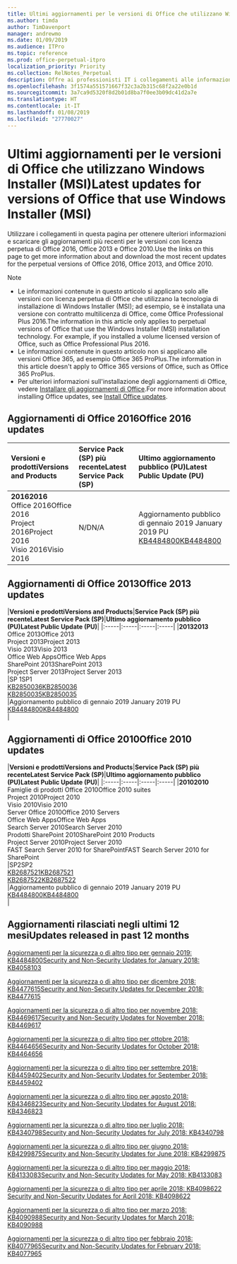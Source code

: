 ```yaml
---
title: Ultimi aggiornamenti per le versioni di Office che utilizzano Windows Installer (MSI)
ms.author: timda
author: TimDavenport
manager: andrewmo
ms.date: 01/09/2019
ms.audience: ITPro
ms.topic: reference
ms.prod: office-perpetual-itpro
localization_priority: Priority
ms.collection: RelNotes_Perpetual
description: Offre ai professionisti IT i collegamenti alle informazioni sugli aggiornamenti più recenti delle versioni con licenza perpetua di Office 2016, Office 2013 e Office 2010
ms.openlocfilehash: 3f1574a551571667f32c3a2b315c68f2a22e0b1d
ms.sourcegitcommit: 3a7ca9d5320f8d2b01d8ba7f0ee3b09dc41d2a7e
ms.translationtype: HT
ms.contentlocale: it-IT
ms.lasthandoff: 01/08/2019
ms.locfileid: "27770027"
---
```

# <a name="latest-updates-for-versions-of-office-that-use-windows-installer-msi"></a><span data-ttu-id="79f85-103">Ultimi aggiornamenti per le versioni di Office che utilizzano Windows Installer (MSI)</span><span class="sxs-lookup"><span data-stu-id="79f85-103">Latest updates for versions of Office that use Windows Installer (MSI)</span></span>

<span data-ttu-id="79f85-104">Utilizzare i collegamenti in questa pagina per ottenere ulteriori informazioni e scaricare gli aggiornamenti più recenti per le versioni con licenza perpetua di Office 2016, Office 2013 e Office 2010.</span><span class="sxs-lookup"><span data-stu-id="79f85-104">Use the links on this page to get more information about and download the most recent updates for the perpetual versions of Office 2016, Office 2013, and Office 2010.</span></span>
  
 
> [!NOTE]
> - <span data-ttu-id="79f85-p101">Le informazioni contenute in questo articolo si applicano solo alle versioni con licenza perpetua di Office che utilizzano la tecnologia di installazione di Windows Installer (MSI); ad esempio, se è installata una versione con contratto multilicenza di Office, come Office Professional Plus 2016.</span><span class="sxs-lookup"><span data-stu-id="79f85-p101">The information in this article only applies to perpetual versions of Office that use the Windows Installer (MSI) installation technology. For example, if you installed a volume licensed version of Office, such as Office Professional Plus 2016.</span></span>
> - <span data-ttu-id="79f85-107">Le informazioni contenute in questo articolo non si applicano alle versioni Office 365, ad esempio Office 365 ProPlus.</span><span class="sxs-lookup"><span data-stu-id="79f85-107">The information in this article doesn't apply to Office 365 versions of Office, such as Office 365 ProPlus.</span></span>
> - <span data-ttu-id="79f85-108">Per ulteriori informazioni sull'installazione degli aggiornamenti di Office, vedere [Installare gli aggiornamenti di Office](https://support.office.com/article/2ab296f3-7f03-43a2-8e50-46de917611c5).</span><span class="sxs-lookup"><span data-stu-id="79f85-108">For more information about installing Office updates, see [Install Office updates](https://support.office.com/article/2ab296f3-7f03-43a2-8e50-46de917611c5).</span></span> 


## <a name="office-2016-updates"></a><span data-ttu-id="79f85-109">Aggiornamenti di Office 2016</span><span class="sxs-lookup"><span data-stu-id="79f85-109">Office 2016 updates</span></span>

|<span data-ttu-id="79f85-110">**Versioni e prodotti**</span><span class="sxs-lookup"><span data-stu-id="79f85-110">**Versions and Products**</span></span>|<span data-ttu-id="79f85-111">**Service Pack (SP) più recente**</span><span class="sxs-lookup"><span data-stu-id="79f85-111">**Latest Service Pack (SP)**</span></span>|<span data-ttu-id="79f85-112">**Ultimo aggiornamento pubblico (PU)**</span><span class="sxs-lookup"><span data-stu-id="79f85-112">**Latest Public Update (PU)**</span></span>|
|:-----|:-----|:-----|
|<span data-ttu-id="79f85-113">**2016**</span><span class="sxs-lookup"><span data-stu-id="79f85-113">**2016**</span></span> <br/> <span data-ttu-id="79f85-114">Office 2016</span><span class="sxs-lookup"><span data-stu-id="79f85-114">Office 2016</span></span>  <br/> <span data-ttu-id="79f85-115">Project 2016</span><span class="sxs-lookup"><span data-stu-id="79f85-115">Project 2016</span></span>  <br/> <span data-ttu-id="79f85-116">Visio 2016</span><span class="sxs-lookup"><span data-stu-id="79f85-116">Visio 2016</span></span>  <br/> |<span data-ttu-id="79f85-117">N/D</span><span class="sxs-lookup"><span data-stu-id="79f85-117">N/A</span></span>  <br/> |<span data-ttu-id="79f85-118">Aggiornamento pubblico di gennaio 2019 </span><span class="sxs-lookup"><span data-stu-id="79f85-118">January 2019 PU</span></span>  <br/> [<span data-ttu-id="79f85-119">KB4484800</span><span class="sxs-lookup"><span data-stu-id="79f85-119">KB4484800</span></span>](https://support.microsoft.com/help/4484800) <br/> |
   
## <a name="office-2013-updates"></a><span data-ttu-id="79f85-120">Aggiornamenti di Office 2013</span><span class="sxs-lookup"><span data-stu-id="79f85-120">Office 2013 updates</span></span>

|<span data-ttu-id="79f85-121">**Versioni e prodotti**</span><span class="sxs-lookup"><span data-stu-id="79f85-121">**Versions and Products**</span></span>|<span data-ttu-id="79f85-122">**Service Pack (SP) più recente**</span><span class="sxs-lookup"><span data-stu-id="79f85-122">**Latest Service Pack (SP)**</span></span>|<span data-ttu-id="79f85-123">**Ultimo aggiornamento pubblico (PU)**</span><span class="sxs-lookup"><span data-stu-id="79f85-123">**Latest Public Update (PU)**</span></span>|
|:-----|:-----|:-----|:-----|
|<span data-ttu-id="79f85-124">**2013**</span><span class="sxs-lookup"><span data-stu-id="79f85-124">**2013**</span></span> <br/> <span data-ttu-id="79f85-125">Office 2013</span><span class="sxs-lookup"><span data-stu-id="79f85-125">Office 2013</span></span>  <br/> <span data-ttu-id="79f85-126">Project 2013</span><span class="sxs-lookup"><span data-stu-id="79f85-126">Project 2013</span></span>  <br/> <span data-ttu-id="79f85-127">Visio 2013</span><span class="sxs-lookup"><span data-stu-id="79f85-127">Visio 2013</span></span>  <br/> <span data-ttu-id="79f85-128">Office Web Apps</span><span class="sxs-lookup"><span data-stu-id="79f85-128">Office Web Apps</span></span>  <br/> <span data-ttu-id="79f85-129">SharePoint 2013</span><span class="sxs-lookup"><span data-stu-id="79f85-129">SharePoint 2013</span></span>  <br/> <span data-ttu-id="79f85-130">Project Server 2013</span><span class="sxs-lookup"><span data-stu-id="79f85-130">Project Server 2013</span></span>  <br/> |<span data-ttu-id="79f85-131">SP 1</span><span class="sxs-lookup"><span data-stu-id="79f85-131">SP1</span></span> <br/> [<span data-ttu-id="79f85-132">KB2850036</span><span class="sxs-lookup"><span data-stu-id="79f85-132">KB2850036</span></span>](https://support.microsoft.com/kb/2850036) <br/>[<span data-ttu-id="79f85-133">KB2850035</span><span class="sxs-lookup"><span data-stu-id="79f85-133">KB2850035</span></span>](https://support.microsoft.com/kb/2850035) <br/> |<span data-ttu-id="79f85-134">Aggiornamento pubblico di gennaio 2019 </span><span class="sxs-lookup"><span data-stu-id="79f85-134">January 2019 PU</span></span>  <br/> [<span data-ttu-id="79f85-135">KB4484800</span><span class="sxs-lookup"><span data-stu-id="79f85-135">KB4484800</span></span>](https://support.microsoft.com/help/4484800) <br/> |
   
## <a name="office-2010-updates"></a><span data-ttu-id="79f85-136">Aggiornamenti di Office 2010</span><span class="sxs-lookup"><span data-stu-id="79f85-136">Office 2010 updates</span></span>

|<span data-ttu-id="79f85-137">**Versioni e prodotti**</span><span class="sxs-lookup"><span data-stu-id="79f85-137">**Versions and Products**</span></span>|<span data-ttu-id="79f85-138">**Service Pack (SP) più recente**</span><span class="sxs-lookup"><span data-stu-id="79f85-138">**Latest Service Pack (SP)**</span></span>|<span data-ttu-id="79f85-139">**Ultimo aggiornamento pubblico (PU)**</span><span class="sxs-lookup"><span data-stu-id="79f85-139">**Latest Public Update (PU)**</span></span>|
|:-----|:-----|:-----|:-----|
|<span data-ttu-id="79f85-140">**2010**</span><span class="sxs-lookup"><span data-stu-id="79f85-140">**2010**</span></span> <br/> <span data-ttu-id="79f85-141">Famiglie di prodotti Office 2010</span><span class="sxs-lookup"><span data-stu-id="79f85-141">Office 2010 suites</span></span>  <br/> <span data-ttu-id="79f85-142">Project 2010</span><span class="sxs-lookup"><span data-stu-id="79f85-142">Project 2010</span></span>  <br/> <span data-ttu-id="79f85-143">Visio 2010</span><span class="sxs-lookup"><span data-stu-id="79f85-143">Visio 2010</span></span>  <br/> <span data-ttu-id="79f85-144">Server Office 2010</span><span class="sxs-lookup"><span data-stu-id="79f85-144">Office 2010 Servers</span></span>  <br/> <span data-ttu-id="79f85-145">Office Web Apps</span><span class="sxs-lookup"><span data-stu-id="79f85-145">Office Web Apps</span></span>  <br/> <span data-ttu-id="79f85-146">Search Server 2010</span><span class="sxs-lookup"><span data-stu-id="79f85-146">Search Server 2010</span></span>  <br/> <span data-ttu-id="79f85-147">Prodotti SharePoint 2010</span><span class="sxs-lookup"><span data-stu-id="79f85-147">SharePoint 2010 Products</span></span>  <br/> <span data-ttu-id="79f85-148">Project Server 2010</span><span class="sxs-lookup"><span data-stu-id="79f85-148">Project Server 2010</span></span>  <br/> <span data-ttu-id="79f85-149">FAST Search Server 2010 for SharePoint</span><span class="sxs-lookup"><span data-stu-id="79f85-149">FAST Search Server 2010 for SharePoint</span></span>  <br/> |<span data-ttu-id="79f85-150">SP2</span><span class="sxs-lookup"><span data-stu-id="79f85-150">SP2</span></span> <br/>[<span data-ttu-id="79f85-151">KB2687521</span><span class="sxs-lookup"><span data-stu-id="79f85-151">KB2687521</span></span>](https://support.microsoft.com/kb/2687521) <br/> [<span data-ttu-id="79f85-152">KB2687522</span><span class="sxs-lookup"><span data-stu-id="79f85-152">KB2687522</span></span>](https://support.microsoft.com/kb/2687522) <br/> |<span data-ttu-id="79f85-153">Aggiornamento pubblico di gennaio 2019 </span><span class="sxs-lookup"><span data-stu-id="79f85-153">January 2019 PU</span></span> <br/>[<span data-ttu-id="79f85-154">KB4484800</span><span class="sxs-lookup"><span data-stu-id="79f85-154">KB4484800</span></span>](https://support.microsoft.com/help/4484800) <br/>|
   

   
## <a name="updates-released-in-past-12-months"></a><span data-ttu-id="79f85-155">Aggiornamenti rilasciati negli ultimi 12 mesi</span><span class="sxs-lookup"><span data-stu-id="79f85-155">Updates released in past 12 months</span></span>

[<span data-ttu-id="79f85-156">Aggiornamenti per la sicurezza o di altro tipo per gennaio 2019: KB4484800</span><span class="sxs-lookup"><span data-stu-id="79f85-156">Security and Non-Security Updates for January 2018: KB4058103</span></span>](https://support.microsoft.com/help/4484800)

[<span data-ttu-id="79f85-157">Aggiornamenti per la sicurezza o di altro tipo per dicembre 2018: KB4477615</span><span class="sxs-lookup"><span data-stu-id="79f85-157">Security and Non-Security Updates for December 2018: KB4477615</span></span>](https://support.microsoft.com/help/4477615)

[<span data-ttu-id="79f85-158">Aggiornamenti per la sicurezza o di altro tipo per novembre 2018: KB4469617</span><span class="sxs-lookup"><span data-stu-id="79f85-158">Security and Non-Security Updates for November 2018: KB4469617</span></span>](https://support.microsoft.com/help/4469617)

[<span data-ttu-id="79f85-159">Aggiornamenti per la sicurezza o di altro tipo per ottobre 2018: KB4464656</span><span class="sxs-lookup"><span data-stu-id="79f85-159">Security and Non-Security Updates for October 2018: KB4464656</span></span>](https://support.microsoft.com/help/4464656)

[<span data-ttu-id="79f85-160">Aggiornamenti per la sicurezza o di altro tipo per settembre 2018: KB4459402</span><span class="sxs-lookup"><span data-stu-id="79f85-160">Security and Non-Security Updates for September 2018: KB4459402</span></span>](https://support.microsoft.com/help/4459402) 

[<span data-ttu-id="79f85-161">Aggiornamenti per la sicurezza o di altro tipo per agosto 2018: KB4346823</span><span class="sxs-lookup"><span data-stu-id="79f85-161">Security and Non-Security Updates for August 2018: KB4346823</span></span>](https://support.microsoft.com/help/4346823)   

[<span data-ttu-id="79f85-162">Aggiornamenti per la sicurezza o di altro tipo per luglio 2018: KB4340798</span><span class="sxs-lookup"><span data-stu-id="79f85-162">Security and Non-Security Updates for July 2018: KB4340798</span></span>](https://support.microsoft.com/help/4340798)   

[<span data-ttu-id="79f85-163">Aggiornamenti per la sicurezza o di altro tipo per giugno 2018: KB4299875</span><span class="sxs-lookup"><span data-stu-id="79f85-163">Security and Non-Security Updates for June 2018: KB4299875</span></span>](https://support.microsoft.com/help/4299875)  

[<span data-ttu-id="79f85-164">Aggiornamenti per la sicurezza o di altro tipo per maggio 2018: KB4133083</span><span class="sxs-lookup"><span data-stu-id="79f85-164">Security and Non-Security Updates for May 2018: KB4133083 </span></span>](https://support.microsoft.com/it-IT/help/4133083)
  
[<span data-ttu-id="79f85-165">Aggiornamenti per la sicurezza o di altro tipo per aprile 2018: KB4098622 </span><span class="sxs-lookup"><span data-stu-id="79f85-165">Security and Non-Security Updates for April 2018: KB4098622</span></span>](https://support.microsoft.com/it-IT/help/4098622) 
  
[<span data-ttu-id="79f85-166">Aggiornamenti per la sicurezza o di altro tipo per marzo 2018: KB4090988</span><span class="sxs-lookup"><span data-stu-id="79f85-166">Security and Non-Security Updates for March 2018: KB4090988</span></span>](https://support.microsoft.com/it-IT/help/4090988)  
  
[<span data-ttu-id="79f85-167">Aggiornamenti per la sicurezza o di altro tipo per febbraio 2018: KB4077965</span><span class="sxs-lookup"><span data-stu-id="79f85-167">Security and Non-Security Updates for February 2018: KB4077965</span></span>](https://support.microsoft.com/help/4077965)  
  
   
  
